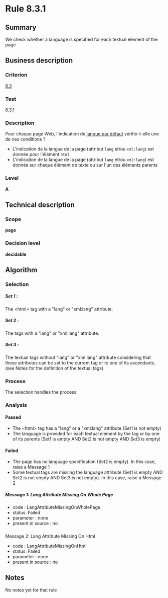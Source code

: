 # Rule 8.3.1
## Summary

We check whether a language is specified for each textual element of the
page

## Business description

### Criterion

[8.3](http://references.modernisation.gouv.fr/sites/default/files/RGAA3_RC2-1/referentiel_technique.htm#crit-8-3)

### Test

[8.3.1](http://references.modernisation.gouv.fr/sites/default/files/RGAA3_RC2-1/referentiel_technique.htm#test-8-3-1)

### Description

Pour chaque page Web, l'indication de <a href="http://references.modernisation.gouv.fr/sites/default/files/RGAA3_RC2-1/glossaire.htm#mLangueDefaut"> langue par d&eacute;faut</a> v&eacute;rifie-t-elle une de ces conditions ? 
 
 *  L'indication de la langue de la page (attribut `lang` et/ou `xml:lang`) est donn&eacute;e pour l'&eacute;l&eacute;ment `html` 
 *  L'indication de la langue de la page (attribut `lang` et/ou `xml:lang`) est donn&eacute;e sur chaque &eacute;l&eacute;ment de texte ou sur l'un des &eacute;l&eacute;ments parents 


### Level

**A**

## Technical description

### Scope

**page**

### Decision level

**decidable**

## Algorithm

### Selection

##### Set 1 :

The <html\> tag with a "lang" or "xml:lang" attribute.

##### Set 2 :

The tags with a "lang" or "xml:lang" attribute.

##### Set 3 :

The textual tags without "lang" or "xml:lang" attribute considering that
these attributes can be set to the current tag or to one of its
ascendants. (see Notes for the definition of the textual tags)

### Process

The selection handles the process.

### Analysis

#### Passed

-   The <html\> tag has a "lang" or a "xml:lang" attribute (Set1 is not
    empty)
-   The language is provided for each textual element by the tag or by
    one of its parents (Set1 is empty AND Set2 is not empty AND Set3 is
    empty)

#### Failed

-   The page has no language specification (Set2 is empty). In this
    case, raise a Message 1
-   Some textual tags are missing the language attribute (Set1 is empty
    AND Set2 is not empty AND Set3 is not empty). In this case, raise a
    Message 2

##### Message 1: Lang Attribute Missing On Whole Page

-   code : LangAttributeMissingOnWholePage
-   status: Failed
-   parameter : none
-   present in source : no

##### 

Message 2: Lang Attribute Missing On Html

-   code : LangAttributeMissingOnHtml
-   status: Failed
-   parameter : none
-   present in source : no

## Notes

No notes yet for that rule
